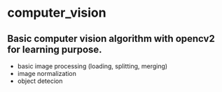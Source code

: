 # computer_vision

## Basic computer vision algorithm with opencv2 for learning purpose.
* basic image processing (loading, splitting, merging)
* image normalization
* object detecion
